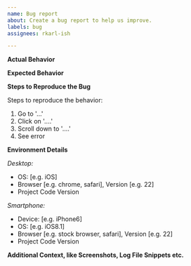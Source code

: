 ```yaml
---
name: Bug report
about: Create a bug report to help us improve.
labels: bug
assignees: rkarl-ish

---
```


<!-- To expedite issue processing please search open and closed issues before submitting a new one.
Existing issues often contain information about workarounds, resolution, or progress updates.
-->

**Actual Behavior**
<!-- Provide a clear and concise description of what the actual behavior is.-->


**Expected Behavior**
<!-- Provide a clear and concise description of what you expected to happen.--> 
 

**Steps to Reproduce the Bug**

Steps to reproduce the behavior:
1. Go to '...'
2. Click on '....'
3. Scroll down to '....'
4. See error


**Environment Details**

*Desktop: <!-- (please complete the following information)-->*
 - OS: [e.g. iOS]
 - Browser [e.g. chrome, safari], Version [e.g. 22]
 - Project Code Version

*Smartphone: <!-- (please complete the following information)-->*
 - Device: [e.g. iPhone6]
 - OS: [e.g. iOS8.1]
 - Browser [e.g. stock browser, safari], Version [e.g. 22]
 - Project Code Version


**Additional Context, like Screenshots, Log File Snippets etc.**
<!-- Add any other context about the problem here.-->
<!-- If you will handle the bug fix yourself, you can let us know here.-->
